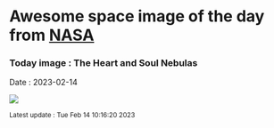 
# Awesome space image of the day from [NASA](https://api.nasa.gov/)

### Today image : The Heart and Soul Nebulas
Date : 2023-02-14

![](https://apod.nasa.gov/apod/image/2302/HeartSoul_deHaro_1080.jpg)

<small>Latest update : Tue Feb 14 10:16:20 2023</small>
        